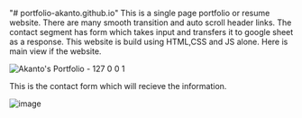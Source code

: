 "# portfolio-akanto.github.io" 
This is a single page portfolio or resume website. There are many smooth transition and auto scroll header links. The contact segment has form which takes input and transfers it to google sheet as a response. This website is build using HTML,CSS and JS alone. Here is main view if the website.

![Akanto's Portfolio - 127 0 0 1](https://github.com/user-attachments/assets/ed9517de-2899-435e-8aba-3cc23edd7813)


This is the contact form which will recieve the information.

![image](https://github.com/user-attachments/assets/38da3610-e849-4c71-849d-e7a965af126d)
